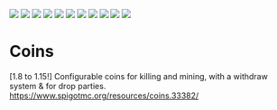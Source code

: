 ![](https://img.shields.io/bstats/players/831?style=flat-square)
![](https://img.shields.io/bstats/servers/831?style=flat-square)
![](https://img.shields.io/spiget/download-size/33382?style=flat-square)
![](https://img.shields.io/spiget/downloads/33382?style=flat-square)
![](https://img.shields.io/spiget/rating/33382?style=flat-square)
![](https://img.shields.io/github/v/release/JustEli/Coins?style=flat-square)
![](https://img.shields.io/github/commit-activity/m/JustEli/Coins?style=flat-square)
![](https://img.shields.io/github/contributors/JustEli/Coins?style=flat-square)
![](https://img.shields.io/github/last-commit/JustEli/Coins/master?style=flat-square)
![](https://img.shields.io/github/issues-raw/JustEli/Coins?style=flat-square)
![](https://img.shields.io/github/issues-closed-raw/JustEli/Coins?style=flat-square)

# Coins
[1.8 to 1.15!] Configurable coins for killing and mining, with a withdraw system & for drop parties.
https://www.spigotmc.org/resources/coins.33382/
